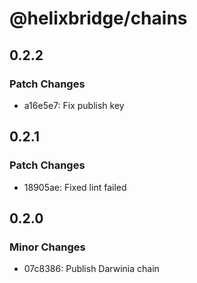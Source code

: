 # @helixbridge/chains

## 0.2.2

### Patch Changes

- a16e5e7: Fix publish key

## 0.2.1

### Patch Changes

- 18905ae: Fixed lint failed

## 0.2.0

### Minor Changes

- 07c8386: Publish Darwinia chain
